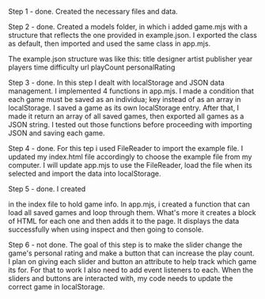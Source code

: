Step 1 - done. Created the necessary files and data.

Step 2 - done. Created a models folder, in which i added game.mjs with a structure that reflects the one provided in example.json. I exported the class as default, then imported and used the same class in app.mjs.

The example.json structure was like this:
title
designer
artist
publisher
year
players
time
difficulty
url
playCount
personalRating

Step 3 - done. In this step I dealt with localStorage and JSON data management. I implemented 4 functions in app.mjs. I made a condition that each game must be saved as an individua; key instead of as an array in localStorage. I saved a game as its own localStorage entry. After that, I made it return an array of all saved games, then exported all games as a JSON string. I tested out those functions before proceeding with importing JSON and saving each game.

Step 4 - done. For this tep i used FileReader to import the example file. I updated my index.html file accordingly to choose the example file from my computer. I will update app.mjs to use the FileReader, load the file when its selected and import the data into localStorage.

Step 5 - done. I created  <div> in the index file to hold game info. In app.mjs, i created a function that can load all saved games and loop through them. What's more it creates a block of HTML for each one and then adds it to the page. It displays the data successfully when using inspect and then going to console. 

Step 6 - not done. The goal of this step is to make the slider change the game's personal rating and make a button that can increase the play count. I plan on giving each slider and button an attribute to help track which game its for. For that to work I also need to add event listeners to each. When the sliders and buttons are interacted with, my code needs to update the correct game in localStorage. 